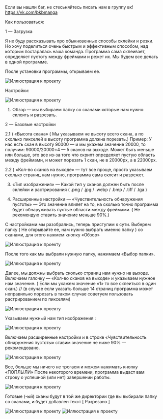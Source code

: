 Если вы нашли баг, не стесьняйтесь писать нам в группу вк! https://vk.com/bkbmanga

Как пользоваться:

1 — Загрузка

Я не буду рассказывать про обыкновенные способы склейки и резки. Но хочу поделиться очень быстрым и эффективным способом, над которым постаралась наша команда. Программа сама склеивает, определяет пустоту между фреймами и режет их.
Мы будем все делать в одной программе.

После установки программы, открываем ее. 

![Иллюстрация к проекту](https://github.com/BottomBikini/SlasherBKB/raw/main/Logo/1.jpg)

Настройки:

![Иллюстрация к проекту](https://github.com/BottomBikini/SlasherBKB/raw/main/Logo/2.jpg)

1) Обзор — мы выбираем папку со сканами которые нам нужно склеить и разрезать.

2 — Базовые настройки

2.1 ) «Высота скана» ( Мы указываем не высоту всего скана, а по сколько пикселей в высоту программа должна порезать.) 
Пример: У нас есть скан в высоту 90000 — и мы укажем значение 20000, то получим: 90000/20000=4 — 5 сканов на выходе. Может быть меньше или больше, это все из-за того что скрипт определяет пустую область между фреймами, и может порезать 1 скан, не в 20000px, а в 22000px.

2.2 ) «Кол-во сканов на выходе» — тут все проще, просто указываем сколько страниц нам нужно, программа сама склеит и разрежет. 

3) «Тип изображения» — Какой тип у сканов должен быть после склейки и растрирования ( .png / .jpg / .webp / .bmp / .tiff / .tga )

4) Расширенные настройки — «Чувствительность обнаружения пустоты» — Это значение влияет на то, на сколько точно программа будет обнаруживать пустые области между фреймами. ( Не рекомендую ставить значение меньше 90%.)

С настройками мы разобрались, теперь приступим к сути.
Выберем папку ( Не открывайте ее, нам нужно выбрать именно папку )
со сканами, для этого нажмем кнопку «Обзор»

![Иллюстрация к проекту](https://github.com/BottomBikini/SlasherBKB/raw/main/Logo/3.jpg)
 
После того как мы выбрали нужную папку, нажимаем «Выбор папки».

![Иллюстрация к проекту](https://github.com/BottomBikini/SlasherBKB/raw/main/Logo/4.jpg)
 
Далее, мы должны выбрать сколько страниц нам нужно на выходе. Включаем галочку — «Кол-во сканов на выходе» и указываем нужное нам значение.
( Если мы укажем значение «1» то все склеиться в один скан.) // (в случае если указать больше 14 страниц программа может неправильно порезать в таком случае советуем пользовать растрированием по пикселям)

![Иллюстрация к проекту](https://github.com/BottomBikini/SlasherBKB/raw/main/Logo/5.jpg)
 
Указываем нужный нам тип изображения :

![Иллюстрация к проекту](https://github.com/BottomBikini/SlasherBKB/raw/main/Logo/6.jpg)
 
Включаем расширенные настройки и в строке «Чувствительность обнаружения пустоты» ставим значение не ниже 90% — рекомендовано.

![Иллюстрация к проекту](https://github.com/BottomBikini/SlasherBKB/raw/main/Logo/7.jpg)
 
Все, больше мы ничего не трогаем и можем нажимать кнопку «ПОПЛЫЛИ»
После некоторого времени, программа выдаст вам строку о успешной (или нет) завершении работы. 
 
![Иллюстрация к проекту](https://github.com/BottomBikini/SlasherBKB/raw/main/Logo/8.jpg) 
 
Готовые (-ый) сканы будут в той же директории где вы выбирали папку со сканами, и будет добавлен текст [ Разрезано ]
 
![Иллюстрация к проекту](https://github.com/BottomBikini/SlasherBKB/raw/main/Logo/9.jpg)
![Иллюстрация к проекту](https://github.com/BottomBikini/SlasherBKB/raw/main/Logo/10.jpg)
